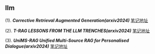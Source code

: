 ## llm
(1). ***Corrective Retrieval Augmented Generation(arxiv2024)*** [笔记地址](./1/README.md)

(2). ***T-RAG LESSONS FROM THE LLM TRENCHES(arxiv2024)*** [笔记地址](./2/README.md)

(3). ***UniMS-RAG Unified Multi-Source RAG for Personalised Dialogue(arxiv2024)*** [笔记地址](./3/README.md)


